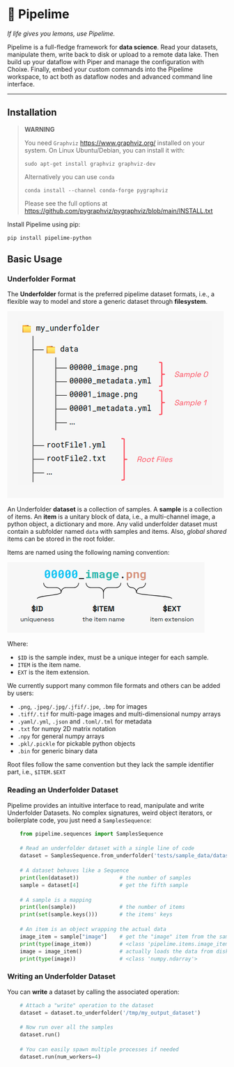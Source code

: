 # 🍋 Pipelime

*If life gives you lemons, use Pipelime.*

Pipelime is a full-fledge framework for **data science**. Read your datasets, manipulate them,
write back to disk or upload to a remote data lake. Then build up your dataflow with Piper
and manage the configuration with Choixe. Finally, embed your custom commands into the
Pipelime workspace, to act both as dataflow nodes and advanced command line interface.

---

## Installation

> **WARNING**
>
> You need `Graphviz` <https://www.graphviz.org/> installed on your system.
> On Linux Ubuntu/Debian, you can install it with:
>
> ```
> sudo apt-get install graphviz graphviz-dev
> ```
>
> Alternatively you can use `conda`
>
> ```
> conda install --channel conda-forge pygraphviz
> ```
>
> Please see the full options at https://github.com/pygraphviz/pygraphviz/blob/main/INSTALL.txt

Install Pipelime using pip:

```
pip install pipelime-python
```

## Basic Usage

### Underfolder Format

The **Underfolder** format is the preferred pipelime dataset formats, i.e., a flexible way to
model and store a generic dataset through **filesystem**.

![underfolder structure](docs/images/underfolder.png "underfolder structure")

An Underfolder **dataset** is a collection of samples. A **sample** is a collection of items.
An **item** is a unitary block of data, i.e., a multi-channel image, a python object,
a dictionary and more.
Any valid underfolder dataset must contain a subfolder named `data` with samples
and items. Also, *global shared* items can be stored in the root folder.

Items are named using the following naming convention:

![naming convention](docs/images/naming.png "naming convention")

Where:

* `$ID` is the sample index, must be a unique integer for each sample.
* `ITEM` is the item name.
* `EXT` is the item extension.

We currently support many common file formats and others can be added by users:

  * `.png`, `.jpeg/.jpg/.jfif/.jpe`, `.bmp` for images
  * `.tiff/.tif` for multi-page images and multi-dimensional numpy arrays
  * `.yaml/.yml`, `.json` and `.toml/.tml` for metadata
  * `.txt` for numpy 2D matrix notation
  * `.npy` for general numpy arrays
  * `.pkl/.pickle` for pickable python objects
  * `.bin` for generic binary data

Root files follow the same convention but they lack the sample identifier part, i.e., `$ITEM.$EXT`

### Reading an Underfolder Dataset

Pipelime provides an intuitive interface to read, manipulate and write Underfolder Datasets.
No complex signatures, weird object iterators, or boilerplate code, you just need a `SamplesSequence`:

```python
    from pipelime.sequences import SamplesSequence

    # Read an underfolder dataset with a single line of code
    dataset = SamplesSequence.from_underfolder('tests/sample_data/datasets/underfolder_minimnist')

    # A dataset behaves like a Sequence
    print(len(dataset))             # the number of samples
    sample = dataset[4]             # get the fifth sample

    # A sample is a mapping
    print(len(sample))              # the number of items
    print(set(sample.keys()))       # the items' keys

    # An item is an object wrapping the actual data
    image_item = sample["image"]    # get the "image" item from the sample
    print(type(image_item))         # <class 'pipelime.items.image_item.PngImageItem'>
    image = image_item()            # actually loads the data from disk (may have been on the cloud as well)
    print(type(image))              # <class 'numpy.ndarray'>
```

### Writing an Underfolder Dataset

You can **write** a dataset by calling the associated operation:

```python
    # Attach a "write" operation to the dataset
    dataset = dataset.to_underfolder('/tmp/my_output_dataset')

    # Now run over all the samples
    dataset.run()

    # You can easily spawn multiple processes if needed
    dataset.run(num_workers=4)
```
